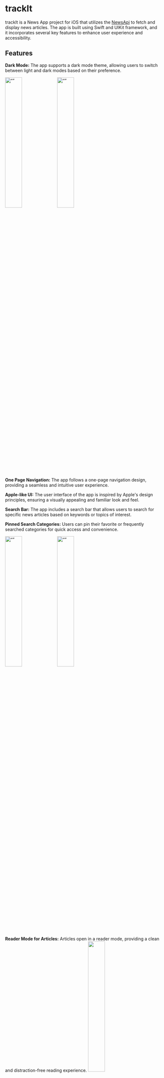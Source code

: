 # trackIt

trackIt is a News App project for iOS that utilizes the [NewsApi](https://newsapi.org) to fetch and display news articles. The app is built using Swift and UIKit framework, and it incorporates several key features to enhance user experience and accessibility.

## Features

**Dark Mode:** The app supports a dark mode theme, allowing users to switch between light and dark modes based on their preference. 
<p float="left">
<img src="https://user-images.githubusercontent.com/80788036/245092928-f9a8e735-7d18-4935-8a4d-06f7431ace30.png" alt= “” width="33%"/>
<img src="https://user-images.githubusercontent.com/80788036/245092899-ddde80e5-c67b-44e3-a176-ffa35a5db81a.png" alt= “” width="33%" />
</p>

**One Page Navigation:** The app follows a one-page navigation design, providing a seamless and intuitive user experience.

**Apple-like UI:** The user interface of the app is inspired by Apple's design principles, ensuring a visually appealing and familiar look and feel.

**Search Bar:** The app includes a search bar that allows users to search for specific news articles based on keywords or topics of interest.

**Pinned Search Categories:** Users can pin their favorite or frequently searched categories for quick access and convenience.
<p float="left">
<img src="https://user-images.githubusercontent.com/80788036/245103011-a9ea0499-4611-48ed-98d7-fd2e62510095.png" alt= “” width="33%"/>
<img src="https://user-images.githubusercontent.com/80788036/245103053-f1cc2ab0-b00b-4649-90e0-fea1c63c0fed.png" alt= “” width="33%" />
</p>

**Reader Mode for Articles:** Articles open in a reader mode, providing a clean and distraction-free reading experience. 
<img src="https://user-images.githubusercontent.com/80788036/245092979-bed6f5db-fad4-466b-8daa-dc07af2d9df7.png" width="33%">


## Installation

To run the News App project on your iOS device or simulator, follow these steps:

Clone the repository to your local machine.
Open the project in Xcode.
Ensure you have the necessary dependencies and frameworks installed.
Build and run the app on your desired iOS device or simulator.
Please note that you may need to provide your own API key for the News API in order to fetch the news articles successfully. Make sure to update the relevant code with your API key.

## Requirements

Xcode 12.0 or later
Swift 5.0 or later
iOS 13.0 or later


## Credits

The News App project utilizes the News API (http://newsapi.org) to fetch news articles. The design inspiration for the Apple-like UI comes from Apple's official design guidelines and principles.

## License

This project is licensed under the MIT License. Feel free to modify and use it according to your needs.
